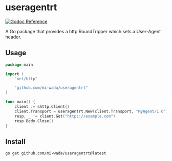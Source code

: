 # useragentrt

[![Godoc Reference](https://godoc.org/github.com/mi-wada/useragentrt?status.svg)](http://godoc.org/github.com/mi-wada/useragentrt)

A Go package that provides a http.RoundTripper which sets a User-Agent header.

## Usage

```go
package main

import (
	"net/http"

	"github.com/mi-wada/useragentrt"
)

func main() {
	client := &http.Client{}
	client.Transport = useragentrt.New(client.Transport, "MyAgent/1.0")
	resp, _ := client.Get("https://example.com")
	resp.Body.Close()
}
```

## Install

```shell
go get github.com/mi-wada/useragentrt@latest
```
